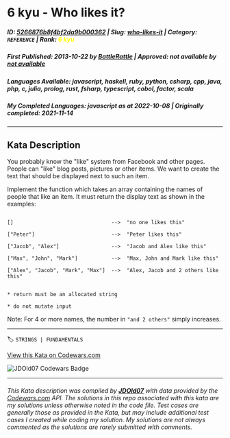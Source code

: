 # 6 kyu - Who likes it?

##### **ID**: [5266876b8f4bf2da9b000362](https://www.codewars.com/kata/5266876b8f4bf2da9b000362) | **Slug**: [who-likes-it](https://www.codewars.com/kata/5266876b8f4bf2da9b000362) | **Category**: `REFERENCE` | **Rank**: <span style="color:yellow">6 kyu</span>

##### **First Published**: 2013-10-22 ***by*** [BattleRattle](https://www.codewars.com/users/BattleRattle) | **Approved**: *not available* ***by*** [*not available*](*https://www.codewars.com*)

##### **Languages Available**: javascript, haskell, ruby, python, csharp, cpp, java, php, c, julia, prolog, rust, fsharp, typescript, cobol, factor, scala

##### **My Completed Languages**: javascript ***as at*** 2022-10-08 | **Originally completed**: 2021-11-14

---

## Kata Description


You probably know the "like" system from Facebook and other pages. People can "like" blog posts, pictures or other items. We want to create the text that should be displayed next to such an item.



Implement the function which takes an array containing the names of people that like an item. It must return the display text as shown in the examples:



```

[]                                -->  "no one likes this"

["Peter"]                         -->  "Peter likes this"

["Jacob", "Alex"]                 -->  "Jacob and Alex like this"

["Max", "John", "Mark"]           -->  "Max, John and Mark like this"

["Alex", "Jacob", "Mark", "Max"]  -->  "Alex, Jacob and 2 others like this"

```





```if:c

* return must be an allocated string

* do not mutate input

```



Note: For 4 or more names, the number in `"and 2 others"` simply increases.



---


🏷 `STRINGS | FUNDAMENTALS`


[View this Kata on Codewars.com](https://www.codewars.com/kata/5266876b8f4bf2da9b000362)

![](https://www.codewars.com/users/jdold07/badges/large "JDOld07 Codewars Badge")

---

###### *This Kata description was compiled by [**JDOld07**](https://tpstech.dev) with data provided by the [Codewars.com](https://www.codewars.com) API.  The solutions in this repo associated with this kata are my solutions unless otherwise noted in the code file.  Test cases are generally those as provided in the Kata, but may include additional test cases I created while coding my solution.  My solutions are not always commented as the solutions are rarely submitted with comments.*
